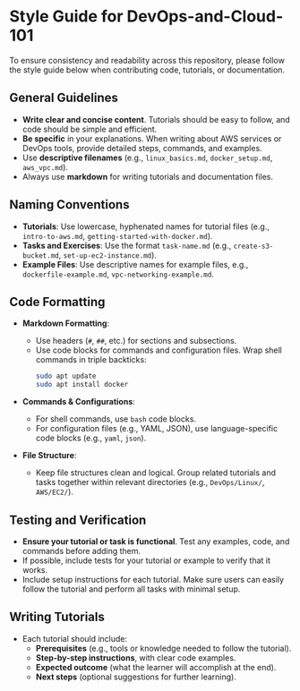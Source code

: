 # Style Guide for DevOps-and-Cloud-101

To ensure consistency and readability across this repository, please follow the style guide below when contributing code, tutorials, or documentation.

## General Guidelines

- **Write clear and concise content**. Tutorials should be easy to follow, and code should be simple and efficient.
- **Be specific** in your explanations. When writing about AWS services or DevOps tools, provide detailed steps, commands, and examples.
- Use **descriptive filenames** (e.g., `linux_basics.md`, `docker_setup.md`, `aws_vpc.md`).
- Always use **markdown** for writing tutorials and documentation files.

## Naming Conventions

- **Tutorials**: Use lowercase, hyphenated names for tutorial files (e.g., `intro-to-aws.md`, `getting-started-with-docker.md`).
- **Tasks and Exercises**: Use the format `task-name.md` (e.g., `create-s3-bucket.md`, `set-up-ec2-instance.md`).
- **Example Files**: Use descriptive names for example files, e.g., `dockerfile-example.md`, `vpc-networking-example.md`.

## Code Formatting

- **Markdown Formatting**:
  - Use headers (`#`, `##`, etc.) for sections and subsections.
  - Use code blocks for commands and configuration files. Wrap shell commands in triple backticks:
    ```bash
    sudo apt update
    sudo apt install docker
    ```

- **Commands & Configurations**:
  - For shell commands, use `bash` code blocks.
  - For configuration files (e.g., YAML, JSON), use language-specific code blocks (e.g., `yaml`, `json`).

- **File Structure**:
  - Keep file structures clean and logical. Group related tutorials and tasks together within relevant directories (e.g., `DevOps/Linux/`, `AWS/EC2/`).

## Testing and Verification

- **Ensure your tutorial or task is functional**. Test any examples, code, and commands before adding them.
- If possible, include tests for your tutorial or example to verify that it works.
- Include setup instructions for each tutorial. Make sure users can easily follow the tutorial and perform all tasks with minimal setup.

## Writing Tutorials

- Each tutorial should include:
  - **Prerequisites** (e.g., tools or knowledge needed to follow the tutorial).
  - **Step-by-step instructions**, with clear code examples.
  - **Expected outcome** (what the learner will accomplish at the end).
  - **Next steps** (optional suggestions for further learning).
